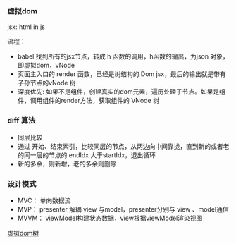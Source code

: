 ### 虚拟dom
jsx: html in js

流程：

- babel 找到所有的jsx节点，转成 h 函数的调用，h函数的输出，为json 对象，即虚拟dom，vNode
- 页面主入口的 render 函数，已经是树结构的 Dom  jsx，最后的输出就是带有子孙节点的vNode 树
- 深度优先: 如果不是组件，创建真实的dom元素，遍历处理子节点。如果是组件，调用组件的render方法，获取组件的 VNode 树


### diff 算法
- 同层比较
- 通过 开始、结束索引，比较同层的节点，从两边向中间靠拢，直到新的或者老的同一层的节点的 endIdx 大于startIdx，退出循环
- 新的多余，则新增，老的多余则删除


### 设计模式
- MVC： 单向数据流
- MVP： presenter 解耦 view 与model，presenter分别与 view 、model通信
- MVVM： viewModel构建状态数据，view根据viewModel渲染视图







[虚拟dom树](https://efe.baidu.com/blog/the-inner-workings-of-virtual-dom/)
